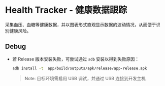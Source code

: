 # Health Tracker - 健康数据跟踪

采集血压、血糖等健康数据，并以图表形式直观显示数据的波动情况，从而便于识别健康风险。

## Debug

- 若 Release 版本安装失败，可尝试通过 `adb` 安装以得到失败原因：
  ```bash
  adb install -t  app/build/outputs/apk/release/app-release.apk
  ```
  > Note: 目标环境需启用 USB 调试，并通过 USB 连接到开发主机
